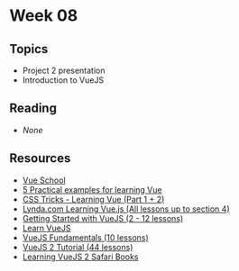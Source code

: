 # Week 08

## Topics

- Project 2 presentation
- Introduction to VueJS

## Reading
- _None_

## Resources

- [Vue School](https://vue-school.com/)
- [5 Practical examples for learning Vue](https://tutorialzine.com/2016/03/5-practical-examples-for-learning-vue-js)
- [CSS Tricks - Learning Vue (Part 1 + 2)](https://css-tricks.com/guides/vue/)
- [Lynda.com Learning Vue.js (All lessons up to section 4)](https://www.lynda.com/JavaScript-tutorials/Learning-Vue-js/562924-2.html)
- [Getting Started with VueJS (2 - 12 lessons)](https://www.youtube.com/watch?v=nyJSd6V2DRI&list=PL55RiY5tL51p-YU-Uw90qQH419BM4Iz07)
- [Learn VueJS](https://code.tutsplus.com/series/learn-vuejs--cms-1264)
- [VueJS Fundamentals (10 lessons)](https://www.safaribooksonline.com/library/view/learning-vuejs-2/9781786469946/)
- [VueJS 2 Tutorial (44 lessons)](https://www.youtube.com/watch?v=5LYrN_cAJoA&list=PL4cUxeGkcC9gQcYgjhBoeQH7wiAyZNrYa)
- [Learning VueJS 2 Safari Books](https://www.safaribooksonline.com/library/view/learning-vuejs-2/9781786469946/)